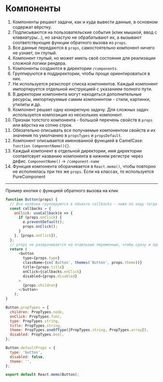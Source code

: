 # Компоненты

1. Компоненты решают задачи, как и куда вывести данные, в основном содержат вёрстку.
2. Подписываются на пользовательские события (клик мышкой, ввод с клавиатуры...),
но зачастую не обрабатывают их, а вызывают соответствующие функции обратного вызова из `props`.
3. Все данные передаются в `props`, самостоятельно компонент ничего не узнает, он глупый.
4. Компонент глупый, но может иметь своё состояние для реализации сложной логики рендера.
5. Компоненты создаются в директории `/components`.
6. Группируются в поддиректории, чтобы проще ориентироваться в них.
7. Не используется реэкспорт списка компонентов. Каждый компонент импортируется отдельной инструкцией с указанием полного пути.
8. В директории компонента могут находиться дополнительные ресурсы, импортируемые самим компонентом - стили, картинки, утилиты и др.
9. Компонент решает одну конкретную задачу. Для сложных задач используется композиция из нескольких компонент.
10. Признак толстого компонента - большой перечень свойств в `props` или вёрстка на сотню строк.
11. Обязательно описывать все получаемые компонентом свойств и их значения по умолчанию в `propsTypes` и `propsDefault`.
12. Компонент описывается именованной функцией в CamelCase: `function ComponentName(){}`.
13. Каждый компонент в отдельной директории, имя директории соответсвует названию компонента в нижнем регистре через дефис. `ComponentName()` → `/component-name`
14. Функция компонента оборачивается в `React.memo()`, чтобы повторно не исполнялась при тех же `props`. Если на классах, то используется PureComponent

---

Пример кнопки с функцией обратного вызова на клик
```js
function Button(props) {
  // Все колбэки группируются в объекте callbacks - ниже по коду тогда знаем от куда функция
  const callbacks = {
    onClick: useCallback(e => {
      if (props.onClick) {
        e.preventDefault();
        props.onClick();
      }
    }, [props.onClick]),
  };
  // props не разврачивается на отдельные переменные, чтобы сразу и однозно понимать от куда берутся значения
  return (
      <button
        type={props.type}
        className={cn(`Button`, themes('Button', props.theme))}
        title={props.title}
        onClick={callbacks.onClick}
        disabled={props.disabled}
      >
        {props.children}
      </button>
    );
}

Button.propTypes = {
  children: PropTypes.node,
  onClick: PropTypes.func,
  type: PropTypes.string,
  title: PropTypes.string,
  theme: PropTypes.oneOfType([PropTypes.string, PropTypes.array]),
  disabled: PropTypes.bool,
};

Button.defaultProps = {
  type: 'button',
  disabled: false,
  theme: '',
};

export default React.memo(Button);
```
